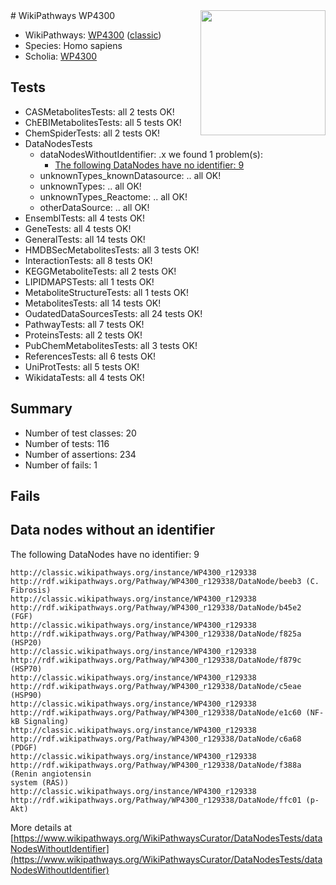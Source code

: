 <img style="float: right; width: 200px" src="https://upload.wikimedia.org/wikipedia/commons/thumb/8/83/Wplogo_with_text_500.png/640px-Wplogo_with_text_500.png" />
# WikiPathways WP4300

* WikiPathways: [WP4300](https://wikipathways.org/pathways/WP4300) ([classic](https://classic.wikipathways.org/instance/WP4300))
* Species: Homo sapiens
* Scholia: [WP4300](https://scholia.toolforge.org/wikipathways/WP4300)
## Tests
* CASMetabolitesTests: all 2 tests OK!
* ChEBIMetabolitesTests: all 5 tests OK!
* ChemSpiderTests: all 2 tests OK!
* DataNodesTests
    * dataNodesWithoutIdentifier: .x we found 1 problem(s):
        * [The following DataNodes have no identifier: 9](#d2d32fa8)
    * unknownTypes_knownDatasource: .. all OK!
    * unknownTypes: .. all OK!
    * unknownTypes_Reactome: .. all OK!
    * otherDataSource: .. all OK!
* EnsemblTests: all 4 tests OK!
* GeneTests: all 4 tests OK!
* GeneralTests: all 14 tests OK!
* HMDBSecMetabolitesTests: all 3 tests OK!
* InteractionTests: all 8 tests OK!
* KEGGMetaboliteTests: all 2 tests OK!
* LIPIDMAPSTests: all 1 tests OK!
* MetaboliteStructureTests: all 1 tests OK!
* MetabolitesTests: all 14 tests OK!
* OudatedDataSourcesTests: all 24 tests OK!
* PathwayTests: all 7 tests OK!
* ProteinsTests: all 2 tests OK!
* PubChemMetabolitesTests: all 3 tests OK!
* ReferencesTests: all 6 tests OK!
* UniProtTests: all 5 tests OK!
* WikidataTests: all 4 tests OK!


## Summary

* Number of test classes: 20
* Number of tests: 116
* Number of assertions: 234
* Number of fails: 1

## Fails

<a name="d2d32fa8" />

## Data nodes without an identifier

The following DataNodes have no identifier: 9
```
http://classic.wikipathways.org/instance/WP4300_r129338 http://rdf.wikipathways.org/Pathway/WP4300_r129338/DataNode/beeb3 (C. Fibrosis)
http://classic.wikipathways.org/instance/WP4300_r129338 http://rdf.wikipathways.org/Pathway/WP4300_r129338/DataNode/b45e2 (FGF)
http://classic.wikipathways.org/instance/WP4300_r129338 http://rdf.wikipathways.org/Pathway/WP4300_r129338/DataNode/f825a (HSP20)
http://classic.wikipathways.org/instance/WP4300_r129338 http://rdf.wikipathways.org/Pathway/WP4300_r129338/DataNode/f879c (HSP70)
http://classic.wikipathways.org/instance/WP4300_r129338 http://rdf.wikipathways.org/Pathway/WP4300_r129338/DataNode/c5eae (HSP90)
http://classic.wikipathways.org/instance/WP4300_r129338 http://rdf.wikipathways.org/Pathway/WP4300_r129338/DataNode/e1c60 (NF-kB Signaling)
http://classic.wikipathways.org/instance/WP4300_r129338 http://rdf.wikipathways.org/Pathway/WP4300_r129338/DataNode/c6a68 (PDGF)
http://classic.wikipathways.org/instance/WP4300_r129338 http://rdf.wikipathways.org/Pathway/WP4300_r129338/DataNode/f388a (Renin angiotensin
system (RAS))
http://classic.wikipathways.org/instance/WP4300_r129338 http://rdf.wikipathways.org/Pathway/WP4300_r129338/DataNode/ffc01 (p-Akt)
```

More details at [https://www.wikipathways.org/WikiPathwaysCurator/DataNodesTests/dataNodesWithoutIdentifier](https://www.wikipathways.org/WikiPathwaysCurator/DataNodesTests/dataNodesWithoutIdentifier)

